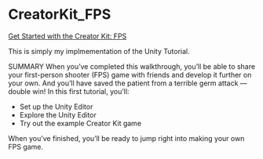 #  CreatorKit_FPS
[Get Started with the Creator Kit: FPS](https://learn.unity.com/tutorial/get-started-with-the-creator-kit-fps)

This is simply my implmementation of the Unity Tutorial.

SUMMARY
When you’ve completed this walkthrough, you’ll be able to share your first-person shooter (FPS) game with friends and develop it further on your own. And you’ll have saved the patient from a terrible germ attack — double win!
In this first tutorial, you’ll:
- Set up the Unity Editor
- Explore the Unity Editor
- Try out the example Creator Kit game

When you’ve finished, you’ll be ready to jump right into making your own FPS game.
